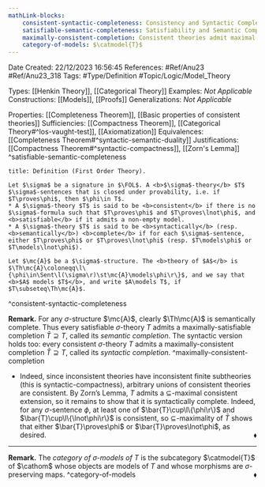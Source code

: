 ```yaml
---
mathLink-blocks:
    consistent-syntactic-completeness: Consistency and Syntactic Completeness
    satisfiable-semantic-completeness: Satisfiability and Semantic Completeness
    maximally-consistent-completion: Consistent theories admit maximal completions
    category-of-models: $\catmodel{T}$
---
```


<div class="topSpace"></div>

Date Created: 22/12/2023 16:56:45
References: #Ref/Anu23 #Ref/Anu23_318
Tags: #Type/Definition #Topic/Logic/Model_Theory

Types: [[Henkin Theory]], [[Categorical Theory]]
Examples: <i>Not Applicable</i>
Constructions: [[Models]], [[Proofs]]
Generalizations: <i>Not Applicable</i>

Properties: [[Completeness Theorem]], [[Basic properties of consistent theories]]
Sufficiencies: [[Compactness Theorem]], [[Categorical Theory#^los-vaught-test]], [[Axiomatization]]
Equivalences: [[Completeness Theorem#^syntactic-semantic-duality]]
Justifications: [[Compactness Theorem#^syntactic-compactness]], [[Zorn's Lemma]]
^satisfiable-semantic-completeness

``` ad-Definition
title: Definition (First Order Theory).

Let $\sigma$ be a signature in $\FOL$. A <b>$\sigma$-theory</b> $T$  $\sigma$-sentences that is closed under provability, i.e. if $T\proves\phi$, then $\phi\in T$.
* A $\sigma$-theory $T$ is said to be <b>consistent</b> if there is no $\sigma$-formula such that $T\proves\phi$ and $T\proves\lnot\phi$, and <b>satisfiable</b> if it admits a non-empty model.
* A $\sigma$-theory $T$ is said to be <b>syntactically</b> (resp. <b>semantically</b>) <b>complete</b> if for each $\sigma$-sentence, either $T\proves\phi$ or $T\proves\lnot\phi$ (resp. $T\models\phi$ or $T\models\lnot\phi$).

Let $\mc{A}$ be a $\sigma$-structure. The <b>theory of $A$</b> is $\Th\mc{A}\coloneqq\l\{\phi\in\Sent\l(\sigma\r)\st\mc{A}\models\phi\r\}$, and we say that <b>$A$ models $T$</b>, and write $A\models T$, if $T\subseteq\Th\mc{A}$.

```
^consistent-syntactic-completeness

<b>Remark.</b> For any $\sigma$-structure $\mc{A}$, clearly $\Th\mc{A}$ is semantically complete. Thus every satisfiable $\sigma$-theory $T$ admits a maximally-satisfiable completion $\bar{T}\supseteq T$, called its <i>semantic completion</i>. The syntactic version holds too: every consistent $\sigma$-theory $T$ admits a maximally-consistent completion $\bar{T}\supseteq T$, called its <i>syntactic completion</i>. ^maximally-consistent-completion
* Indeed, since inconsistent theories have inconsistent finite subtheories (this is syntactic-compactness), arbitrary unions of consistent theories are consistent. By Zorn’s Lemma, $T$ admits a $\subseteq$-maximal consistent extension, so it remains to show that it is syntactically complete. Indeed, for any $\sigma$-sentence $\phi$, at least one of $\bar{T}\cup\l\{\phi\r\}$ and $\bar{T}\cup\l\{\lnot\phi\r\}$ is consistent, so $\subseteq$-maximality of $\bar{T}$ shows that either $\bar{T}\proves\phi$ or $\bar{T}\proves\lnot\phi$, as desired.<span style="float:right;">$\blacklozenge$</span>

---

<b>Remark.</b> The <i>category of $\sigma$-models of $T$</i> is the subcategory $\catmodel{T}$ of $\cathom$ whose objects are models of $T$ and whose morphisms are $\sigma$-preserving maps.<span style="float:right;">$\blacklozenge$</span> ^category-of-models
